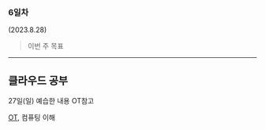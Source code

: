 ### 6일차
(2023.8.28)

> 이번 주 목표



-----
## 클라우드 공부
27일(일) 예습한 내용 OT참고

[OT](https://github.com/JaeKang20/lloydk/blob/main/%ED%81%B4%EB%9D%BC%EC%9A%B0%EB%93%9C/OT.md), 컴퓨팅 이해 